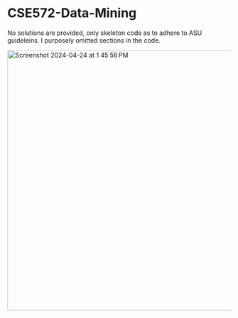 # CSE572-Data-Mining

No solutions are provided, only skeleton code as to adhere to ASU guideleins. I purposely omitted sections in the code.

<img width="585" alt="Screenshot 2024-04-24 at 1 45 56 PM" src="https://github.com/MSCS-Online/CSE572-Data-Mining/assets/31228460/a81c92fd-e818-4fb9-9b53-2d4e3f28d750">
